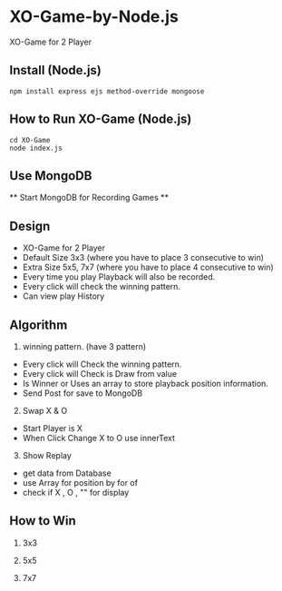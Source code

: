 # XO-Game-by-Node.js
XO-Game for 2 Player

## Install (Node.js)
```
npm install express ejs method-override mongoose
```

## How to Run XO-Game (Node.js)
```
cd XO-Game
node index.js
```

## Use MongoDB 
** Start MongoDB for Recording Games **

## Design
- XO-Game for 2 Player
- Default Size 3x3 (where you have to place 3 consecutive to win)
- Extra Size 5x5, 7x7 (where you have to place 4 consecutive to win)
- Every time you play Playback will also be recorded.
- Every click will check the winning pattern.
- Can view play History

## Algorithm
1. winning pattern. (have 3 pattern)
  - Every click will Check the winning pattern.
  - Every click will Check is Draw from value
  - Is Winner or Uses an array to store playback position information.
  - Send Post for save to MongoDB
  
2. Swap X & O
  - Start Player is X
  - When Click Change X to O use innerText

3. Show Replay
  - get data from Database
  - use Array for position by for of
  - check if X , O , "" for display

## How to Win
1. 3x3


2. 5x5


3. 7x7
